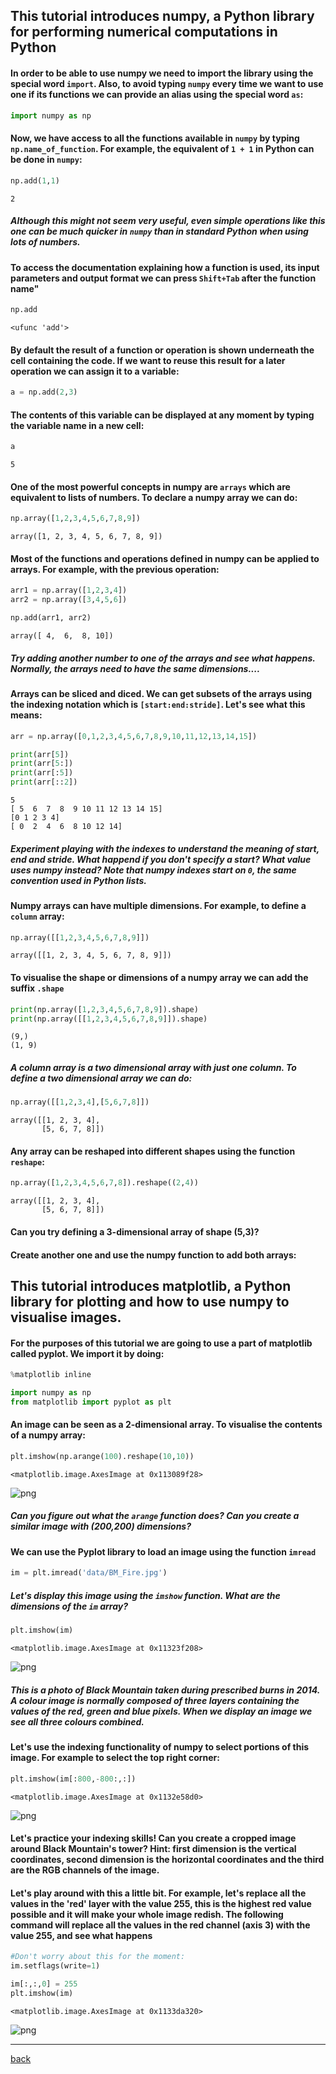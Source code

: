 
## This tutorial introduces numpy, a Python library for performing numerical computations in Python

#### In order to be able to use numpy we need to import the library using the special word `import`. Also, to avoid typing `numpy` every time we want to use one if its functions we can provide an alias using the special word `as`:


```python
import numpy as np
```

#### Now, we have access to all the functions available in `numpy` by typing `np.name_of_function`. For example, the equivalent of `1 + 1` in Python can be done in `numpy`:


```python
np.add(1,1)
```




    2



##### Although this might not seem very useful, even simple operations like this one can be much quicker in `numpy` than in standard Python when using lots of numbers.

#### To access the documentation explaining how a function is used, its input parameters and output format we can press `Shift+Tab` after the function name"


```python
np.add
```




    <ufunc 'add'>



#### By default the result of a function or operation is shown underneath the cell containing the code. If we want to reuse this result for a later operation we can assign it to a variable:


```python
a = np.add(2,3)
```

#### The contents of this variable can be displayed at any moment by typing the variable name in a new cell:


```python
a
```




    5



#### One of the most powerful concepts in numpy are `arrays` which are equivalent to lists of numbers. To declare a numpy array we can do:


```python
np.array([1,2,3,4,5,6,7,8,9])
```




    array([1, 2, 3, 4, 5, 6, 7, 8, 9])



#### Most of the functions and operations defined in numpy can be applied to arrays. For example, with the previous operation:


```python
arr1 = np.array([1,2,3,4])
arr2 = np.array([3,4,5,6])

np.add(arr1, arr2)
```




    array([ 4,  6,  8, 10])



##### Try adding another number to one of the arrays and see what happens. Normally, the arrays need to have the same dimensions....

#### Arrays can be sliced and diced. We can get subsets of the arrays using the indexing notation which is `[start:end:stride]`. Let's see what this means:


```python
arr = np.array([0,1,2,3,4,5,6,7,8,9,10,11,12,13,14,15])

print(arr[5])
print(arr[5:])
print(arr[:5])
print(arr[::2])
```

    5
    [ 5  6  7  8  9 10 11 12 13 14 15]
    [0 1 2 3 4]
    [ 0  2  4  6  8 10 12 14]


##### Experiment playing with the indexes to understand the meaning of start, end and stride. What happend if you don't specify a start? What value uses numpy instead? Note that numpy indexes start on `0`, the same convention used in Python lists.

#### Numpy arrays can have multiple dimensions. For example, to define a `column` array: 


```python
np.array([[1,2,3,4,5,6,7,8,9]])
```




    array([[1, 2, 3, 4, 5, 6, 7, 8, 9]])



#### To visualise the shape or dimensions of a numpy array we can add the suffix `.shape`


```python
print(np.array([1,2,3,4,5,6,7,8,9]).shape)
print(np.array([[1,2,3,4,5,6,7,8,9]]).shape)
```

    (9,)
    (1, 9)


##### A column array is a two dimensional array with just one column. To define a two dimensional array we can do:


```python
np.array([[1,2,3,4],[5,6,7,8]])
```




    array([[1, 2, 3, 4],
           [5, 6, 7, 8]])



#### Any array can be reshaped into different shapes using the function `reshape`:


```python
np.array([1,2,3,4,5,6,7,8]).reshape((2,4))
```




    array([[1, 2, 3, 4],
           [5, 6, 7, 8]])



#### Can you try defining a 3-dimensional array of shape (5,3)?

#### Create another one and use the numpy function to add both arrays:

## This tutorial introduces matplotlib, a Python library for plotting and how to use numpy to visualise images.

#### For the purposes of this tutorial we are going to use a part of matplotlib called pyplot. We import it by doing:


```python
%matplotlib inline

import numpy as np
from matplotlib import pyplot as plt
```

#### An image can be seen as a 2-dimensional array. To visualise the contents of a numpy array:


```python
plt.imshow(np.arange(100).reshape(10,10))
```




    <matplotlib.image.AxesImage at 0x113089f28>




![png](1_intro_to_numpy_files/1_intro_to_numpy_34_1.png)


##### Can you figure out what the `arange` function does? Can you create a similar image with (200,200) dimensions?

#### We can use the Pyplot library to load an image using the function `imread`


```python
im = plt.imread('data/BM_Fire.jpg')
```

##### Let's display this image using the `imshow` function. What are the dimensions of the `im` array? 


```python
plt.imshow(im)
```




    <matplotlib.image.AxesImage at 0x11323f208>




![png](1_intro_to_numpy_files/1_intro_to_numpy_39_1.png)


##### This is a photo of Black Mountain taken during prescribed burns in 2014. A colour image is normally composed of three layers containing the values of the red, green and blue pixels. When we display an image we see all three colours combined.

#### Let's use the indexing functionality of numpy to select portions of this image. For example to select the top right corner:


```python
plt.imshow(im[:800,-800:,:])
```




    <matplotlib.image.AxesImage at 0x1132e58d0>




![png](1_intro_to_numpy_files/1_intro_to_numpy_42_1.png)


#### Let's practice your indexing skills! Can you create a cropped image around Black Mountain's tower? Hint: first dimension is the vertical coordinates, second dimension is the horizontal coordinates and the third are the RGB channels of the image.

#### Let's play around with this a little bit. For example, let's replace all the values in the 'red' layer with the value 255, this is the highest red value possible and it will make your whole image redish. The following command will replace all the values in the red channel (axis 3) with the value 255, and see what happens


```python
#Don't worry about this for the moment:
im.setflags(write=1)

im[:,:,0] = 255
plt.imshow(im)
```




    <matplotlib.image.AxesImage at 0x1133da320>




![png](1_intro_to_numpy_files/1_intro_to_numpy_45_1.png)

***

[back](/)
